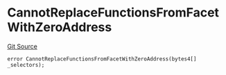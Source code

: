 # CannotReplaceFunctionsFromFacetWithZeroAddress
[Git Source](https://github.com/thrackle-io/tron/blob/9006c7893599df6faee125cfb638dc80c156ce12/src/client/token/handler/diamond/HandlerDiamondLib.sol)


```solidity
error CannotReplaceFunctionsFromFacetWithZeroAddress(bytes4[] _selectors);
```

